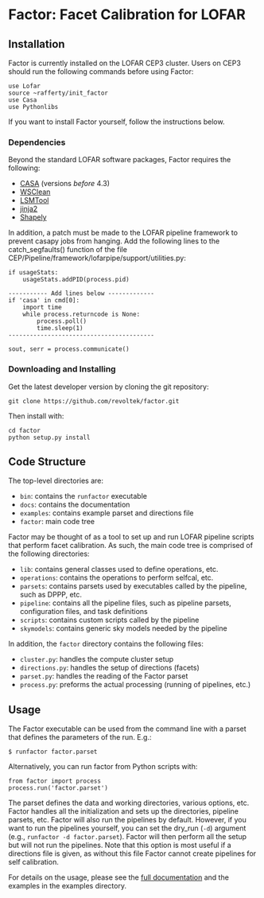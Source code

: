Factor: Facet Calibration for LOFAR
===================================

Installation
------------

Factor is currently installed on the LOFAR CEP3 cluster. Users on CEP3
should run the following commands before using Factor:

    use Lofar
    source ~rafferty/init_factor
    use Casa
    use Pythonlibs

If you want to install Factor yourself, follow the instructions below.

### Dependencies

Beyond the standard LOFAR software packages, Factor requires the following:

* [CASA](http://casa.nrao.org) (versions *before* 4.3)
* [WSClean](http://sourceforge.net/p/wsclean/wiki/Home)
* [LSMTool](https://github.com/darafferty/LSMTool)
* [jinja2](http://jinja.pocoo.org/docs/dev)
* [Shapely](https://github.com/Toblerity/Shapely)

In addition, a patch must be made to the LOFAR pipeline framework to prevent
casapy jobs from hanging. Add the following lines to the catch_segfaults()
function of the file CEP/Pipeline/framework/lofarpipe/support/utilities.py:

    if usageStats:
        usageStats.addPID(process.pid)

    ----------- Add lines below -------------
    if 'casa' in cmd[0]:
        import time
        while process.returncode is None:
            process.poll()
            time.sleep(1)
    -----------------------------------------

    sout, serr = process.communicate()

### Downloading and Installing

Get the latest developer version by cloning the git repository:

    git clone https://github.com/revoltek/factor.git

Then install with:

    cd factor
    python setup.py install

Code Structure
--------------
The top-level directories are:

* `bin`: contains the `runfactor` executable
* `docs`: contains the documentation
* `examples`: contains example parset and directions file
* `factor`: main code tree

Factor may be thought of as a tool to set up and run LOFAR pipeline scripts that
perform facet calibration. As such, the main code tree is comprised of the
following directories:

* `lib`: contains general classes used to define operations, etc.
* `operations`: contains the operations to perform selfcal, etc.
* `parsets`: contains parsets used by executables called by the pipeline, such
as DPPP, etc.
* `pipeline`: contains all the pipeline files, such as pipeline parsets,
configuration files, and task definitions
* `scripts`: contains custom scripts called by the pipeline
* `skymodels`: contains generic sky models needed by the pipeline

In addition, the `factor` directory contains the following files:

* `cluster.py`: handles the compute cluster setup
* `directions.py`: handles the setup of directions (facets)
* `parset.py`: handles the reading of the Factor parset
* `process.py`: preforms the actual processing (running of pipelines, etc.)

Usage
-----

The Factor executable can be used from the command line with a parset that
defines the parameters of the run. E.g.:

    $ runfactor factor.parset

Alternatively, you can run factor from Python scripts with:

    from factor import process
    process.run('factor.parset')

The parset defines the data and working directories, various options, etc.
Factor handles all the initialization and sets up the directories, pipeline
parsets, etc. Factor will also run the pipelines by default. However, if you
want to run the pipelines yourself, you can set the dry_run (`-d`) argument
(e.g., `runfactor -d factor.parset`). Factor will then perform all the setup but
will not run the pipelines. Note that this option is most useful if a
directions file is given, as without this file Factor cannot create pipelines
for self calibration.

For details on the usage, please see the [full documentation](http://www.astron.nl/citt/facet-doc/)
and the examples in the examples directory.
